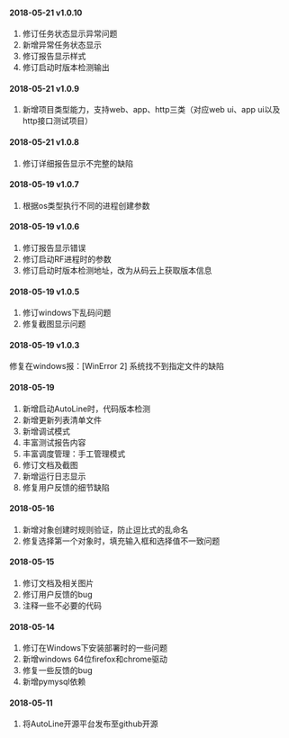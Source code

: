 #### 2018-05-21 v1.0.10
1. 修订任务状态显示异常问题
2. 新增异常任务状态显示
3. 修订报告显示样式
4. 修订启动时版本检测输出

#### 2018-05-21 v1.0.9
1. 新增项目类型能力，支持web、app、http三类（对应web ui、app ui以及http接口测试项目）

#### 2018-05-21 v1.0.8
1. 修订详细报告显示不完整的缺陷

#### 2018-05-19 v1.0.7
1. 根据os类型执行不同的进程创建参数

#### 2018-05-19 v1.0.6
1. 修订报告显示错误
2. 修订启动RF进程时的参数
3. 修订启动时版本检测地址，改为从码云上获取版本信息

#### 2018-05-19 v1.0.5
1. 修订windows下乱码问题
2. 修复截图显示问题

#### 2018-05-19 v1.0.3
修复在windows报：[WinError 2] 系统找不到指定文件的缺陷

#### 2018-05-19
1. 新增启动AutoLine时，代码版本检测
2. 新增更新列表清单文件
3. 新增调试模式
4. 丰富测试报告内容
5. 丰富调度管理：手工管理模式
6. 修订文档及截图
7. 新增运行日志显示
8. 修复用户反馈的细节缺陷

#### 2018-05-16
1. 新增对象创建时规则验证，防止逗比式的乱命名
2. 修复选择第一个对象时，填充输入框和选择值不一致问题

#### 2018-05-15
1. 修订文档及相关图片
2. 修订用户反馈的bug
3. 注释一些不必要的代码

#### 2018-05-14
1. 修订在Windows下安装部署时的一些问题
2. 新增windows 64位firefox和chrome驱动
3. 修复一些反馈的bug
4. 新增pymysql依赖

#### 2018-05-11
1. 将AutoLine开源平台发布至github开源